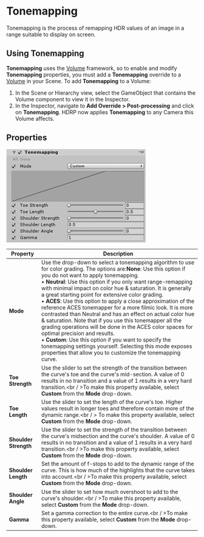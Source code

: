 # Tonemapping

Tonemapping is the process of remapping HDR values of an image in a range suitable to display on screen.

## Using Tonemapping

**Tonemapping** uses the [Volume](Volumes.html) framework, so to enable and modify **Tonemapping** properties, you must add a **Tonemapping** override to a [Volume](Volumes.html) in your Scene. To add **Tonemapping** to a Volume:

1. In the Scene or Hierarchy view, select the GameObject that contains the Volume component to view it in the Inspector.
2. In the Inspector, navigate to **Add Override > Post-processing** and click on **Tonemapping**. HDRP now applies **Tonemapping** to any Camera this Volume affects.

## Properties

![](Images/Post-processingTonemapping1.png)

| **Property**          | **Description**                                              |
| --------------------- | ------------------------------------------------------------ |
| **Mode**              | Use the drop-down to select a tonemapping algorithm to use for color grading. The options are:**None**: Use this option if you do not want to apply tonemapping.<br />&#8226; **Neutral**: Use this option if you only want range-remapping with minimal impact on color hue & saturation. It is generally a great starting point for extensive color grading.<br />&#8226; **ACES**: Use this option to apply a close approximation of the reference ACES tonemapper for a more filmic look. It is more contrasted than Neutral and has an effect on actual color hue & saturation. Note that if you use this tonemapper all the grading operations will be done in the ACES color spaces for optimal precision and results.<br />&#8226; **Custom**: Use this option if you want to specify the tonemapping settings yourself. Selecting this mode exposes properties that allow you to customize the tonemapping curve. |
| **Toe Strength**      | Use the slider to set the strength of the transition between the curve's toe and the curve's mid-section. A value of 0 results in no transition and a value of 1 results in a very hard transition.<br / >To make this property available, select **Custom** from the **Mode** drop-down. |
| **Toe Length**        | Use the slider to set the length of the curve's toe. Higher values result in longer toes and therefore contain more of the dynamic range.<br / > To make this property available, select **Custom** from the **Mode** drop-down. |
| **Shoulder Strength** | Use the slider to set the strength of the transition between the curve's midsection and the curve's shoulder. A value of 0 results in no transition and a value of 1 results in a very hard transition.<br / >To make this property available, select **Custom** from the **Mode** drop-down. |
| **Shoulder Length**   | Set the amount of f-stops to add to the dynamic range of the curve. This is how much of the highlights that the curve takes into account.<br / >To make this property available, select **Custom** from the **Mode** drop-down. |
| **Shoulder Angle**    | Use the slider to set how much overshoot to add to the curve's shoulder.<br / >To make this property available, select **Custom** from the **Mode** drop-down. |
| **Gamma**             | Set a gamma correction to the entire curve.<br / >To make this property available, select **Custom** from the **Mode** drop-down. |